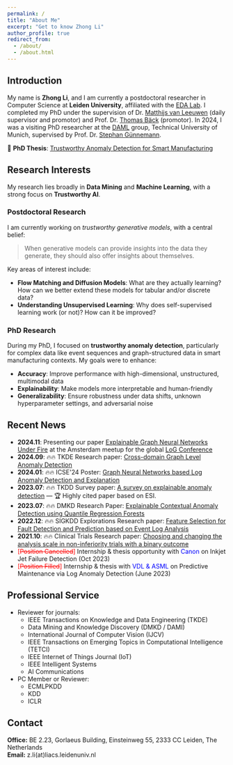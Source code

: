 ```yaml
---
permalink: /
title: "About Me"
excerpt: "Get to know Zhong Li"
author_profile: true
redirect_from: 
  - /about/
  - /about.html
---
```


## Introduction

My name is **Zhong Li**, and I am currently a postdoctoral researcher in Computer Science at **Leiden University**, affiliated with the [EDA Lab](https://eda.liacs.nl/). I completed my PhD under the supervision of Dr. [Matthijs van Leeuwen](https://scholar.google.com/citations?user=GGLwU28AAAAJ&hl=en&oi=ao) (daily supervisor and promotor) and Prof. Dr. [Thomas Bäck](https://scholar.google.com/citations?hl=en&user=x7LEID0AAAAJ) (promotor). In 2024, I was a visiting PhD researcher at the [DAML](https://www.cs.cit.tum.de/en/daml/home/) group, Technical University of Munich, supervised by Prof. Dr. [Stephan Günnemann](https://scholar.google.de/citations?user=npqoAWwAAAAJ&hl=en).

📘 **PhD Thesis**: [Trustworthy Anomaly Detection for Smart Manufacturing](https://www.universiteitleiden.nl/en/events/2025/05/trustworthy-anomaly-detection-for-smart-manufacturing)

## Research Interests

My research lies broadly in **Data Mining** and **Machine Learning**, with a strong focus on **Trustworthy AI**.

### Postdoctoral Research
I am currently working on *trustworthy generative models*, with a central belief:  
> When generative models can provide insights into the data they generate, they should also offer insights about themselves.

Key areas of interest include:
- **Flow Matching and Diffusion Models**: What are they actually learning? How can we better extend these models for tabular and/or discrete data?
- **Understanding Unsupervised Learning**: Why does self-supervised learning work (or not)? How can it be improved?

### PhD Research
During my PhD, I focused on **trustworthy anomaly detection**, particularly for complex data like event sequences and graph-structured data in smart manufacturing contexts. My goals were to enhance:
- **Accuracy**: Improve performance with high-dimensional, unstructured, multimodal data
- **Explainability**: Make models more interpretable and human-friendly
- **Generalizability**: Ensure robustness under data shifts, unknown hyperparameter settings, and adversarial noise

## Recent News

- **2024.11**: Presenting our paper [Explainable Graph Neural Networks Under Fire](https://arxiv.org/abs/2406.06417) at the Amsterdam meetup for the global [LoG Conference](https://logconference.org/)
- **2024.09**: 🔥🔥 TKDE Research paper: [Cross-domain Graph Level Anomaly Detection](https://ieeexplore.ieee.org/document/10684507/keywords#keywords)
- **2024.01**: 🔥🔥 ICSE'24 Poster: [Graph Neural Networks based Log Anomaly Detection and Explanation](https://arxiv.org/abs/2307.00527)
- **2023.07**: 🔥🔥 TKDD Survey paper: [A survey on explainable anomaly detection](https://dl.acm.org/doi/full/10.1145/3609333) — 🏆 Highly cited paper based on ESI.
- **2023.07**: 🔥🔥 DMKD Research Paper: [Explainable Contextual Anomaly Detection using Quantile Regression Forests](https://link.springer.com/article/10.1007/s10618-023-00967-z)
- **2022.12**: 🔥🔥 SIGKDD Explorations Research paper: [Feature Selection for Fault Detection and Prediction based on Event Log Analysis](https://dl.acm.org/doi/abs/10.1145/3575637.3575652)
- **2021.10**: 🔥🔥 Clinical Trials Research paper: [Choosing and changing the analysis scale in non-inferiority trials with a binary outcome](https://pubmed.ncbi.nlm.nih.gov/34693789/)
- <span style="color:red">[~~Position Cancelled~~]</span> Internship & thesis opportunity with <span style="color:blue">Canon</span> on Inkjet Jet Failure Detection (Oct 2023)
- <span style="color:red">[~~Position Filled~~]</span> Internship & thesis with <span style="color:blue">VDL & ASML</span> on Predictive Maintenance via Log Anomaly Detection (June 2023)

## Professional Service

- Reviewer for journals:
  - IEEE Transactions on Knowledge and Data Engineering (TKDE)
  - Data Mining and Knowledge Discovery (DMKD / DAMI)
  - International Journal of Computer Vision (IJCV)
  - IEEE Transactions on Emerging Topics in Computational Intelligence (TETCI)
  - IEEE Internet of Things Journal (IoT)
  - IEEE Intelligent Systems
  - AI Communications
- PC Member or Reviewer:
  - ECMLPKDD
  - KDD
  - ICLR

## Contact

**Office:** BE 2.23, Gorlaeus Building, Einsteinweg 55, 2333 CC Leiden, The Netherlands  
**Email:** z.li(at)liacs.leidenuniv.nl

<script type='text/javascript' id='clustrmaps' src='//cdn.clustrmaps.com/map_v2.js?cl=080808&w=298&t=tt&d=liC9mvlGGJlmrMPW3_UsZgdMHVrNdaBqiAIqNuGj5SY&co=ffffff&ct=808080&cmo=3acc3a&cmn=ff5353'></script>
